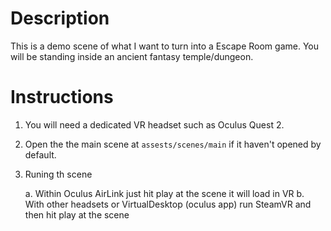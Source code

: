 # Description
This is a demo scene of what I want to turn into a Escape Room game. 
You will be standing inside an ancient fantasy temple/dungeon.

# Instructions 
1. You will need a dedicated VR headset such as Oculus Quest 2. 
2. Open the the main scene at `assests/scenes/main`  if it haven't opened by default.
3. Runing th scene

	a. Within Oculus AirLink just hit play at the scene it will load in VR
	b. With other headsets or VirtualDesktop (oculus app) run SteamVR and then hit play at the scene
